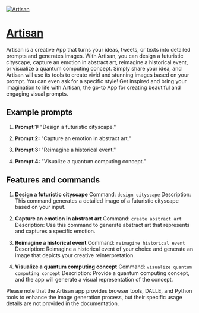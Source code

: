[![Artisan](https://files.oaiusercontent.com/file-a5OA3f9xYovLtC2vtX9y6ZL9?se=2123-10-16T19%3A04%3A52Z&sp=r&sv=2021-08-06&sr=b&rscc=max-age%3D31536000%2C%20immutable&rscd=attachment%3B%20filename%3Dbe572da5-aeeb-420f-bc2f-f137cdd2bdfa.png&sig=qpMlDkUJmOxkwIxeYiI7Mn4Qau4Y2qWI72g4HaC7sPE%3D)](https://chat.openai.com/g/g-TcAttwDnX-artisan)

# [Artisan](https://chat.openai.com/g/g-TcAttwDnX-artisan)

Artisan is a creative App that turns your ideas, tweets, or texts into detailed prompts and generates images. With Artisan, you can design a futuristic cityscape, capture an emotion in abstract art, reimagine a historical event, or visualize a quantum computing concept. Simply share your idea, and Artisan will use its tools to create vivid and stunning images based on your prompt. You can even ask for a specific style! Get inspired and bring your imagination to life with Artisan, the go-to App for creating beautiful and engaging visual prompts.

## Example prompts

1. **Prompt 1:** "Design a futuristic cityscape."

2. **Prompt 2:** "Capture an emotion in abstract art."

3. **Prompt 3:** "Reimagine a historical event."

4. **Prompt 4:** "Visualize a quantum computing concept."


## Features and commands

1. **Design a futuristic cityscape**
   Command: `design cityscape`
   Description: This command generates a detailed image of a futuristic cityscape based on your input.

2. **Capture an emotion in abstract art**
   Command: `create abstract art`
   Description: Use this command to generate abstract art that represents and captures a specific emotion.

3. **Reimagine a historical event**
   Command: `reimagine historical event`
   Description: Reimagine a historical event of your choice and generate an image that depicts your creative reinterpretation.

4. **Visualize a quantum computing concept**
   Command: `visualize quantum computing concept`
   Description: Provide a quantum computing concept, and the app will generate a visual representation of the concept.

Please note that the Artisan app provides browser tools, DALLE, and Python tools to enhance the image generation process, but their specific usage details are not provided in the documentation.